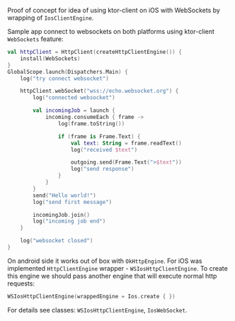 Proof of concept for idea of using ktor-client on iOS with WebSockets by wrapping
of `IosClientEngine`.

Sample app connect to websockets on both platforms using ktor-client `WebSockets` feature:

```kotlin
val httpClient = HttpClient(createHttpClientEngine()) {
    install(WebSockets)
}
GlobalScope.launch(Dispatchers.Main) {
    log("try connect websocket")

    httpClient.webSocket("wss://echo.websocket.org") {
        log("connected websocket")

        val incomingJob = launch {
            incoming.consumeEach { frame ->
                log(frame.toString())

                if (frame is Frame.Text) {
                    val text: String = frame.readText()
                    log("received $text")

                    outgoing.send(Frame.Text(">$text"))
                    log("send response")
                }
            }
        }
        send("Hello world!")
        log("send first message")

        incomingJob.join()
        log("incoming job end")
    }

    log("websocket closed")
}
```

On android side it works out of box with `OkHttpEngine`. For iOS was implemented `HttpClientEngine`
wrapper - `WSIosHttpClientEngine`. To create this engine we should pass another engine that will
execute normal http requests:

```kotlin
WSIosHttpClientEngine(wrappedEngine = Ios.create { })
```

For details see classes: `WSIosHttpClientEngine`, `IosWebSocket`.
